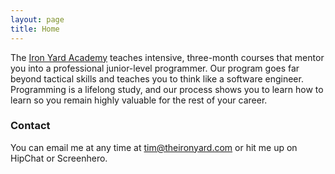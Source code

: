```yaml
---
layout: page
title: Home
---
```


The [Iron Yard Academy](http://theironyard.com) teaches intensive, three-month courses that mentor you into a professional junior-level programmer. Our program goes far beyond tactical skills and teaches you to think like a software engineer. Programming is a lifelong study, and our process shows you to learn how to learn so you remain highly valuable for the rest of your career.

### Contact

You can email me at any time at [tim@theironyard.com](mailto:tim@theironyard.com) or hit me up on HipChat or Screenhero.


